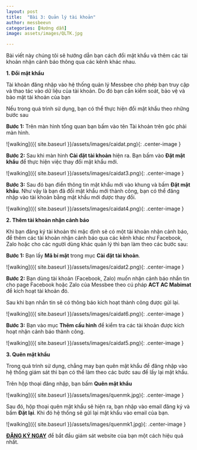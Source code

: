 ```yaml
---
layout: post
title:  "Bài 3: Quản lý tài khoản"
author: messbeevn
categories: [Hướng dẫn]
image: assets/images/QLTK.jpg

---
```

Bài viết này chúng tôi sẽ hướng dẫn bạn cách đổi mật khẩu và thêm các tài khoản nhận cảnh báo thông qua các kênh khác nhau.

**1. Đổi mật khẩu**

Tài khoản đăng nhập vào hệ thống quản lý Messbee cho phép bạn truy cập và thao tác vào dữ liệu của tài khoản. Do đó bạn cần kiểm soát, bảo vệ và bảo mật tài khoản của bạn 

Nếu trong quá trình sử dụng, bạn có thể thực hiện đổi mật khẩu theo những bước sau

**Bước 1:** Trên màn hình tổng quan bạn bấm vào tên Tài khoản trên góc phải màn hình.

![walking]({{ site.baseurl }}/assets/images/caidat.png){: .center-image }

**Bước 2:** Sau khi màn hình **Cài đặt tài khoản** hiện ra. Bạn bấm vào **Đặt mật khẩu** để thực hiện việc thay đổi mật khẩu mới.

![walking]({{ site.baseurl }}/assets/images/caidat3.png){: .center-image }

**Bước 3:** Sau đó bạn điền thông tin mật khẩu mới vào khung và bấm **Đặt mật khẩu**. Như vậy là bạn đã đổi mật khẩu mới thành công, bạn có thể đăng nhập vào tài khoản bằng mật khẩu mới được thay đổi. 

![walking]({{ site.baseurl }}/assets/images/caidat4.png){: .center-image }

**2. Thêm tài khoản nhận cảnh báo**

Khi bạn đăng ký tài khoản thì mặc định sẽ có một tài khoản nhận cảnh báo, để thêm các tài khoản nhận cảnh báo qua các kênh khác như Facebook, Zalo hoặc cho các người dùng khác quản lý thì bạn làm theo các bước sau:

**Bước 1:** Bạn lấy **Mã bí mật** trong mục **Cài đặt tài khoản**.

![walking]({{ site.baseurl }}/assets/images/caidat2.png){: .center-image }

**Bước 2:** Bạn dùng tài khoản (Facebook, Zalo) muốn nhận cảnh báo nhắn tin cho page Facebook hoặc Zalo của Messbee theo cú pháp **ACT AC Mabimat** để kích hoạt tài khoản đó.

Sau khi bạn nhắn tin sẽ có thông báo kích hoạt thành công được gửi lại.

![walking]({{ site.baseurl }}/assets/images/caidat6.png){: .center-image }

**Bước 3:** Bạn vào mục **Thêm cấu hình** để kiểm tra các tài khoản được kích hoạt nhận cảnh báo thành công.

![walking]({{ site.baseurl }}/assets/images/caidat5.png){: .center-image }

**3. Quên mật khẩu**

Trong quá trình sử dụng, chẳng may bạn quên mật khẩu để đăng nhập vào hệ thống giám sát thì bạn có thể làm theo các bước sau để lấy lại mật khẩu.

Trên hộp thoại đăng nhập, bạn bấm **Quên mật khẩu**

![walking]({{ site.baseurl }}/assets/images/quenmk.jpg){: .center-image }

Sau đó, hộp thoại quên mật khẩu sẽ hiện ra, bạn nhập vào email đăng ký và bấm **Đặt lại**. Khi đó hệ thống sẽ gửi lại mật khẩu vào email của bạn.

![walking]({{ site.baseurl }}/assets/images/quenmk1.jpg){: .center-image }

**[ĐĂNG KÝ NGAY](https://messbee.com/?utm_source=blog&utm_campaign=blog_post&utm_medium=post)** để bắt đầu giám sát website của bạn một cách hiệu quả nhất.